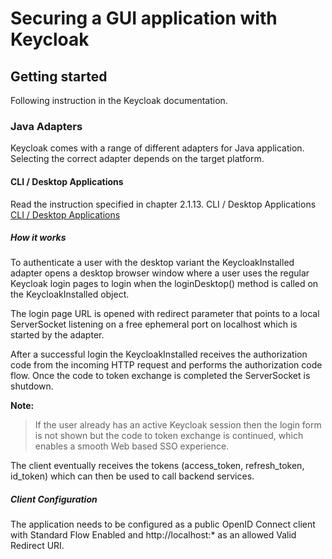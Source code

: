 # Securing a GUI application with Keycloak

## Getting started
Following instruction in the Keycloak documentation.

### Java Adapters
Keycloak comes with a range of different adapters for Java application. Selecting the correct adapter depends on the target platform.

#### CLI / Desktop Applications
Read the instruction specified in chapter 2.1.13. CLI / Desktop Applications 
[CLI / Desktop Applications](https://www.keycloak.org/docs/4.3/securing_apps/index.html#_installed_adapter)

##### How it works

To authenticate a user with the desktop variant the KeycloakInstalled adapter opens a desktop browser window where a user uses the regular Keycloak login pages to login when the loginDesktop() method is called on the KeycloakInstalled object.

The login page URL is opened with redirect parameter that points to a local ServerSocket listening on a free ephemeral port on localhost which is started by the adapter.

After a successful login the KeycloakInstalled receives the authorization code from the incoming HTTP request and performs the authorization code flow. Once the code to token exchange is completed the ServerSocket is shutdown.

**Note:**

> If the user already has an active Keycloak session then the login form is not shown but the code to token exchange is continued, which enables a smooth Web based SSO experience.

The client eventually receives the tokens (access_token, refresh_token, id_token) which can then be used to call backend services.

##### Client Configuration

The application needs to be configured as a public OpenID Connect client with Standard Flow Enabled and http://localhost:* as an allowed Valid Redirect URI.